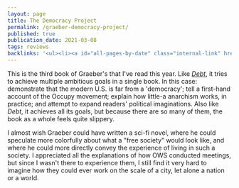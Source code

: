 ```yaml
---
layout: page
title: The Democracy Project
permalink: /graeber-democracy-project/
published: true
publication_date: 2021-03-08
tags: reviews
backlinks: '<ul><li><a id="all-pages-by-date" class="internal-link" href="/all-pages-by-date/">All pages by date</a></li><li><a id="books-published-in-2013" class="internal-link" href="/books-published-in-2013/">Published in 2013</a></li><li><a id="books-read-in-2021" class="internal-link" href="/books-read-in-2021/">Read in 2021</a></li><li><a id="books-tag-history" class="internal-link" href="/books-tag-history/">History</a></li><li><a id="books-tag-nonfiction" class="internal-link" href="/books-tag-nonfiction/">Nonfiction</a></li><li><a id="books-tag-politics" class="internal-link" href="/books-tag-politics/">Politics</a></li><li><a id="reviews" class="internal-link" href="/reviews/">Reviews</a></li></ul>'
---
```


This is the third book of Graeber's that I've read this year. Like _<a id="graeber-debt" class="internal-link" href="/graeber-debt">Debt</a>_, it tries to achieve multiple ambitious goals in a single book. In this case: demonstrate that the modern U.S. is far from a 'democracy'; tell a first-hand account of the Occupy movement; explain how little-a anarchism works, in practice; and attempt to expand readers' political imaginations. Also like _Debt_, it achieves all its goals, but because there are so many of them, the book as a whole feels quite slippery.

I almost wish Graeber could have written a sci-fi novel, where he could speculate more colorfully about what a "free society" would look like, and where he could more directly convey the experience of living in such a society. I appreciated all the explanations of how OWS conducted meetings, but since I wasn't there to experience them, I still find it very hard to imagine how they could ever work on the scale of a city, let alone a nation or a world.